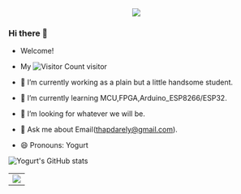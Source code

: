 <!-- 贪吃蛇代码贡献图 -->
<div align="center"><img src="https://cdn.jsdelivr.net/gh/sun0225SUN/sun0225SUN/contribution-snake/github-contribution-grid-snake.svg" /></div>

### Hi there 👋
- Welcome!
- My ![Visitor Count](https://profile-counter.glitch.me/Yogurt-994/count.svg) visitor

- 🔭 I’m currently working as a plain but a little handsome student.
- 🌱 I’m currently learning MCU,FPGA,Arduino_ESP8266/ESP32.
- 🤔 I’m looking for whatever we will be.
- 💬 Ask me about Email(thapdarely@gmail.com).
- 😄 Pronouns: Yogurt

![Yogurt's GitHub stats](https://github-readme-stats.vercel.app/api?username=Yogurt-994&show_icons=true&theme=radical) 

<!-- GitHub Activity Graph -->
<table align="center">
  <tr>
    <td colspan="2">
      <img src="https://activity-graph.herokuapp.com/graph?username=YOgurt-994&theme=xcode&bg_color=FF000000&hide_border=true" />
    </td>
  </tr>
</table>

<!--START_SECTION:waka-->
<!--END_SECTION:waka-->
